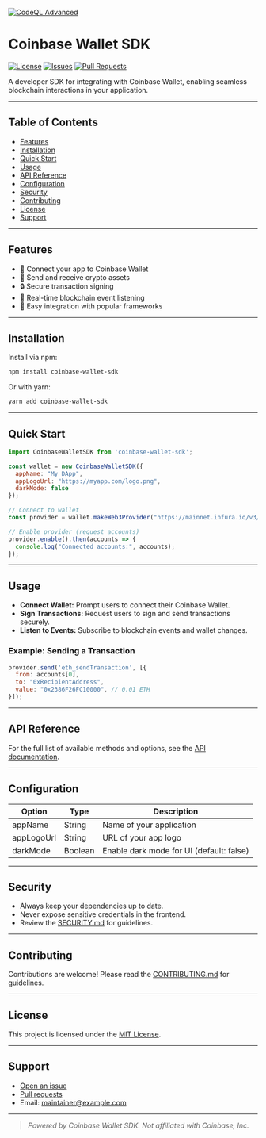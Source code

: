 [![CodeQL Advanced](https://github.com/nodoubtz/coinbase-wallet-sdk/actions/workflows/2codeql.yml/badge.svg)](https://github.com/nodoubtz/coinbase-wallet-sdk/actions/workflows/2codeql.yml)

# Coinbase Wallet SDK

[![License](https://img.shields.io/github/license/nodoubtz/coinbase-wallet-sdk)](LICENSE)
[![Issues](https://img.shields.io/github/issues/nodoubtz/coinbase-wallet-sdk)](https://github.com/nodoubtz/coinbase-wallet-sdk/issues)
[![Pull Requests](https://img.shields.io/github/issues-pr/nodoubtz/coinbase-wallet-sdk)](https://github.com/nodoubtz/coinbase-wallet-sdk/pulls)

A developer SDK for integrating with Coinbase Wallet, enabling seamless blockchain interactions in your application.

---

## Table of Contents

- [Features](#features)
- [Installation](#installation)
- [Quick Start](#quick-start)
- [Usage](#usage)
- [API Reference](#api-reference)
- [Configuration](#configuration)
- [Security](#security)
- [Contributing](#contributing)
- [License](#license)
- [Support](#support)

---

## Features

- 🔗 Connect your app to Coinbase Wallet
- 💸 Send and receive crypto assets
- 🔒 Secure transaction signing
- 📡 Real-time blockchain event listening
- 🚀 Easy integration with popular frameworks

---

## Installation

Install via npm:

```bash
npm install coinbase-wallet-sdk
```

Or with yarn:

```bash
yarn add coinbase-wallet-sdk
```

---

## Quick Start

```javascript
import CoinbaseWalletSDK from 'coinbase-wallet-sdk';

const wallet = new CoinbaseWalletSDK({
  appName: "My DApp",
  appLogoUrl: "https://myapp.com/logo.png",
  darkMode: false
});

// Connect to wallet
const provider = wallet.makeWeb3Provider("https://mainnet.infura.io/v3/<INFURA_KEY>", 1);

// Enable provider (request accounts)
provider.enable().then(accounts => {
  console.log("Connected accounts:", accounts);
});
```

---

## Usage

- **Connect Wallet:** Prompt users to connect their Coinbase Wallet.
- **Sign Transactions:** Request users to sign and send transactions securely.
- **Listen to Events:** Subscribe to blockchain events and wallet changes.

### Example: Sending a Transaction

```javascript
provider.send('eth_sendTransaction', [{
  from: accounts[0],
  to: "0xRecipientAddress",
  value: "0x2386F26FC10000", // 0.01 ETH
}]);
```

---

## API Reference

For the full list of available methods and options, see the [API documentation](./docs/API.md).

---

## Configuration

| Option      | Type    | Description                           |
| ----------- | ------- | ------------------------------------- |
| appName     | String  | Name of your application              |
| appLogoUrl  | String  | URL of your app logo                  |
| darkMode    | Boolean | Enable dark mode for UI (default: false) |

---

## Security

- Always keep your dependencies up to date.
- Never expose sensitive credentials in the frontend.
- Review the [SECURITY.md](./SECURITY.md) for guidelines.

---

## Contributing

Contributions are welcome! Please read the [CONTRIBUTING.md](./CONTRIBUTING.md) for guidelines.

---

## License

This project is licensed under the [MIT License](./LICENSE).

---

## Support

- [Open an issue](https://github.com/nodoubtz/coinbase-wallet-sdk/issues)
- [Pull requests](https://github.com/nodoubtz/coinbase-wallet-sdk/pulls)
- Email: [maintainer@example.com](mailto:maintainer@example.com)

---

> _Powered by Coinbase Wallet SDK. Not affiliated with Coinbase, Inc._
